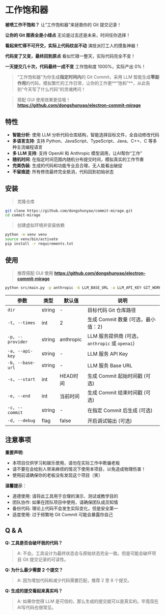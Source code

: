 # 工作饱和器

**被喷工作不饱和？** 让“工作饱和器”来拯救你的 Git 提交记录！

**让你的 Git 图表全是小绿点** 无论是过去还是未来，时间任你选择！

**看起来忙得不可开交，实际上代码纹丝不动** 演技派打工人的摸鱼神器！

**代码变了又变，最终回到原点** 看似忙碌一整天，实际代码完全不变！

**一天提交几十次，代码最终一成不变** 工作饱和度 1000%，实际产出 0%！

> “工作饱和器”为你生成**指定时间内**的 Git Commit，采用 LLM 智能生成**零副作用**的代码，模拟繁忙的工作日常，让你的工作更**“饱和”**，从此告别“今天写了什么代码”的灵魂拷问！

> 搭配 GUI 使用效果更佳哦！ **https://github.com/dongshunyao/electron-commit-mirage**

## 特性

- **智能分析**: 使用 LLM 分析代码仓库结构，智能选择目标文件，全自动修改代码
- **多语言支持**: 支持 Python、JavaScript、TypeScript、Java、C++、C 等多种主流编程语言
- **多 LLM 支持**: 支持 OpenAI 和 Anthropic 模型调用，让AI帮你“工作”
- **随机时间**: 在指定时间范围内随机分布提交时间，模拟真实的工作节奏
- **完美伪装**: 生成的代码和功能专业且合理，无人能看出破绽
- **不留痕迹**: 所有修改最终完全抵消，代码回到初始状态

## 安装

> 克隆仓库

```bash
git clone https://github.com/dongshunyao/commit-mirage.git
cd commit-mirage
```

> 创建虚拟环境并安装依赖

```bash
python -m venv venv
source venv/bin/activate
pip install -r requirements.txt
```

## 使用

> 推荐搭配 GUI 使用 **https://github.com/dongshunyao/electron-commit-mirage**

```bash
python src/main.py -p anthropic -b LLM_BASE_URL -a LLM_API_KEY GIT_WORK_DIR
```

| 参数               | 类型     | 默认值       | 说明                                    |
|------------------|--------|-----------|---------------------------------------|
| `dir`            | string | -         | 目标代码 Git 仓库路径                         |
| `-t, --times`    | int    | 2         | 生成 Commit 数量 (可选，最小值：2)               |
| `-p, --provider` | string | anthropic | LLM 服务提供商 (可选，`anthropic` 或 `openai`) |
| `-a, --api-key`  | string | -         | LLM 服务 API Key                        |
| `-b, --base-url` | string | -         | LLM 服务 Base URL                       |
| `-s, --start`    | int    | HEAD时间    | 生成 Commit 起始时间戳 (可选)                  |
| `-e, --end`      | int    | 当前时间      | 生成 Commit 结束时间戳 (可选)                  |
| `-c, --commit`   | string | -         | 在指定 Commit 后生成 (可选)                   |
| `-d, --debug`    | flag   | false     | 开启调试输出 (可选)                           |

## 注意事项

**重要声明**:

- 本项目仅供学习和娱乐使用，请勿在实际工作中欺骗老板
- 请不要在会给别人带来麻烦的情况下使用本项目，以免造成物理伤害！
- 使用前请确保你的老板没有发现这个项目（笑）

**温馨提示**：

- 道德使用: 请将此工具用于合理的演示、测试或教学目的
- 团队协作: 如果在团队项目中使用，请确保团队成员知情
- 备份代码: 理论上代码不会发生实际变化，但是安全第一
- 适度使用: 过于频繁地 Git Commit 可能会暴露你自己

## Q & A

**Q: 工具是否会破坏我的代码？**

> A: 不会。工具设计为最终状态会与原始状态完全一致。但是可能会破坏项目 Git 提交记录的可读性。

**Q: 为什么最少需要 2 个提交？**

> A: 因为增加代码和减少代码需要匹配，推荐 2 至 8 个提交。

**Q: 生成的提交看起来真实吗？**

> A: 如果你觉得 LLM 是可信的，那么生成的提交就可以是真实的。毕竟现在AI写代码也很常见。

